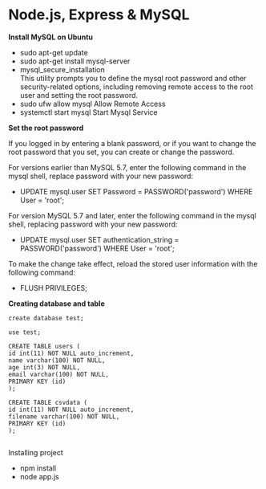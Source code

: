 Node.js, Express & MySQL
========

**Install MySQL on Ubuntu**

- sudo apt-get update
- sudo apt-get install mysql-server
- mysql_secure_installation <br/>
  This utility prompts you to define the mysql root password and other security-related options, including removing remote     access to the root user and setting the root password.
- sudo ufw allow mysql
  Allow Remote Access
- systemctl start mysql
  Start Mysql Service
  
**Set the root password**

If you logged in by entering a blank password, or if you want to change the root password that you set, you can create or change the password.

For versions earlier than MySQL 5.7, enter the following command in the mysql shell, replace password with your new password:

- UPDATE mysql.user SET Password = PASSWORD('password') WHERE User = 'root';

For version MySQL 5.7 and later, enter the following command in the mysql shell, replacing password with your new password:

- UPDATE mysql.user SET authentication_string = PASSWORD('password') WHERE User = 'root';

To make the change take effect, reload the stored user information with the following command:

- FLUSH PRIVILEGES;



**Creating database and table**

```
create database test;

use test;

CREATE TABLE users (
id int(11) NOT NULL auto_increment,
name varchar(100) NOT NULL,
age int(3) NOT NULL,
email varchar(100) NOT NULL,
PRIMARY KEY (id)
);

CREATE TABLE csvdata (
id int(11) NOT NULL auto_increment,
filename varchar(100) NOT NULL,
PRIMARY KEY (id)
);


```

Installing project

- npm install
- node app.js
